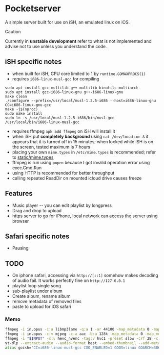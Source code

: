 
# Pocketserver

A simple server built for use on iSH, an emulated linux on iOS.

> [!CAUTION]
> Currently in **unstable development** refer to what is not implemented and advise not to use unless you understand the code.

## iSH specific notes

- when built for iSH, CPU core limited to 1 by `runtime.GOMAXPROCS(1)`
- requires `i686-linux-musl-gcc` for compiling
```
sudo apt install gcc-multilib g++-multilib binutils-multiarch
sudo apt install gcc-i686-linux-gnu g++-i686-linux-gnu
make clean
./configure --prefix=/usr/local/musl-1.2.5-i686 --host=i686-linux-gnu CC=i686-linux-gnu-gcc
make -j$(nproc)
sudo make install
sudo ln -s /usr/local/musl-1.2.5-i686/bin/musl-gcc /usr/local/bin/i686-linux-musl-gcc
```
- requires ffmpeg `apk add ffmpeg` on iSH will install it
- when iSH put **completely background** using `cat /dev/location &` it appears that it is turned off in 15 minutes; when locked while iSH is on the screen, tested maximum is 7 hours
- placing your own `mime.types` in `/etc/mime.types` is recommended; refer to [static/mime.types](./static/mime.types)
- ffmpeg is run using `popen` because I got invalid operation error using exec.Cmd.Run
- using HTTP is recommended for better throughput
- calling repeated ReadDir on mounted icloud drive causes freeze

## Features

- Music player -- you can edit playlist by longpress
- Drag and drop to upload
- https server to go for iPhone, local network can access the server using browser


## Safari specific notes

- Pausing <audio> is done by `audio.playbackRate = 0` otherwise, blob-url audios show unexpected behavior regarding media session API


## TODO

- On iphone safari, accessing via `http://[::1]` somehow makes decoding of audio fail. It works perfectly fine on `http://127.0.0.1`
- playlist loop single song
- sub-playlist under album
- Create album, rename album
- remove metadata of removed files
- paste to upload for iOS safari


### Memo

```sh
ffmpeg -i in.opus -c:a libmp3lame -q:a 1 -ar 44100 -map_metadata 0 -map_metadata 0:s:0 -id3v2_version 3 out.mp3
ffmpeg -i in.opus -c:v mjpeg -c:a aac -b:a 128k -map_metadata 0 -map_metadata 0:s:0 -id3v2_version 3 -f ipod out.m4a
ffmpeg -i "$INPUT" -c:v hevc_nvenc -tag:v hvc1 -preset slow -crf 28 -c:a aac -b:a 192k -x265-params "aq-mode=3" "${INPUT%.*}_2.mp4"
yt-dlp --extract-audio --audio-format best --embed-thumbnail --add-metadata --metadata-from-title "%(title)s" -o "%(title)s.%(ext)s" $1
alias goish='CC=i686-linux-musl-gcc CGO_ENABLED=1 GOOS=linux GOARCH=386 go'
```